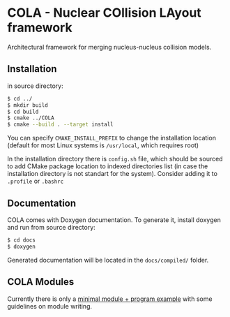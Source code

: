 # COLA - Nuclear COllision LAyout framework

Architectural framework for merging nucleus-nucleus collision models.

## Installation

in source directory:

```bash
$ cd ../
$ mkdir build
$ cd build
$ cmake ../COLA
$ cmake --build . --target install
```

You can specify `CMAKE_INSTALL_PREFIX` to change the installation location (default for most Linux systems is `/usr/local`, which requires root)

In the installation directory there is `config.sh` file, which should be sourced to add CMake package location to indexed directories list (in case the installation directory is not standart for the system). Consider adding it to `.profile` or `.bashrc`

## Documentation

COLA comes with Doxygen documentation. To generate it, install doxygen and run from source directory:
```bash
$ cd docs
$ doxygen
```

Generated documentation will be located in the ```docs/compiled/``` folder.

## COLA Modules

Currently there is only a [minimal module + program example](https://github.com/apBUSampK/COLA-min-example) with some guidelines on module writing.
